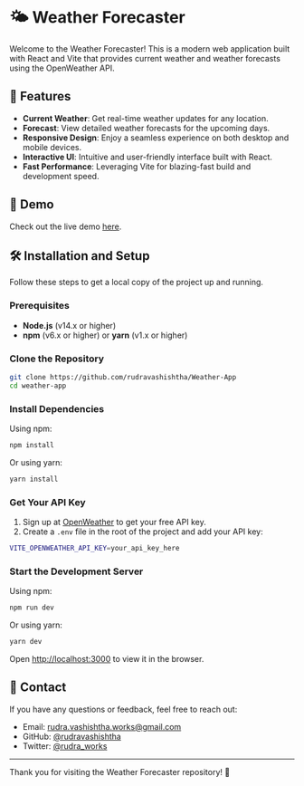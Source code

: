 # 🌤️ Weather Forecaster

Welcome to the Weather Forecaster! This is a modern web application built with React and Vite that provides current weather and weather forecasts using the OpenWeather API.

## 🌟 Features

- **Current Weather**: Get real-time weather updates for any location.
- **Forecast**: View detailed weather forecasts for the upcoming days.
- **Responsive Design**: Enjoy a seamless experience on both desktop and mobile devices.
- **Interactive UI**: Intuitive and user-friendly interface built with React.
- **Fast Performance**: Leveraging Vite for blazing-fast build and development speed.

## 🚀 Demo

Check out the live demo [here](https://rudra-weather-app.vercel.app).

## 🛠️ Installation and Setup

Follow these steps to get a local copy of the project up and running.

### Prerequisites

- **Node.js** (v14.x or higher)
- **npm** (v6.x or higher) or **yarn** (v1.x or higher)

### Clone the Repository

```bash
git clone https://github.com/rudravashishtha/Weather-App
cd weather-app
```

### Install Dependencies

Using npm:
```bash
npm install
```

Or using yarn:
```bash
yarn install
```

### Get Your API Key

1. Sign up at [OpenWeather](https://openweathermap.org/api) to get your free API key.
2. Create a `.env` file in the root of the project and add your API key:

```bash
VITE_OPENWEATHER_API_KEY=your_api_key_here
```

### Start the Development Server

Using npm:
```bash
npm run dev
```

Or using yarn:
```bash
yarn dev
```

Open [http://localhost:3000](http://localhost:3000) to view it in the browser.


## 📧 Contact

If you have any questions or feedback, feel free to reach out:

- Email: rudra.vashishtha.works@gmail.com
- GitHub: [@rudravashishtha](https://github.com/rudravashishtha)
- Twitter: [@rudra_works](https://x.com/rudra_works)

---

Thank you for visiting the Weather Forecaster repository! 🌈
